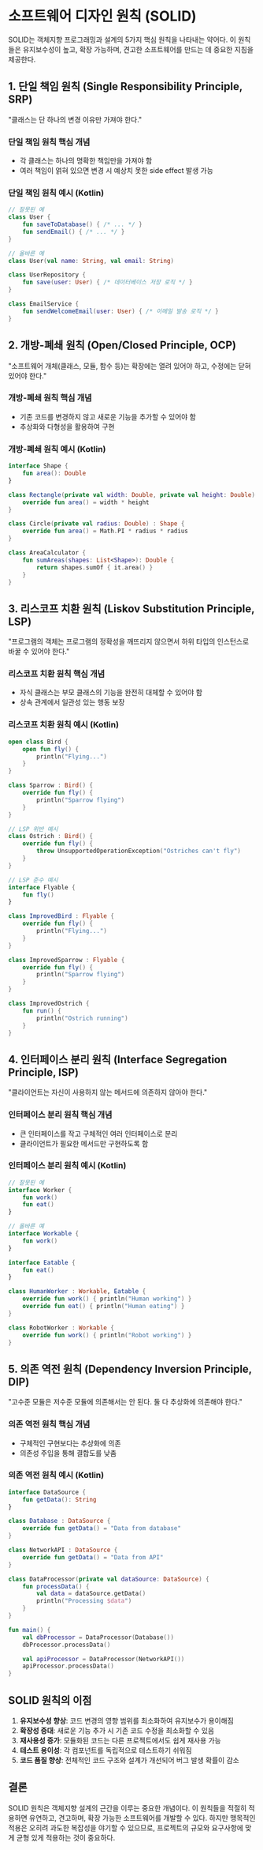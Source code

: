 # 소프트웨어 디자인 원칙 (SOLID)

SOLID는 객체지향 프로그래밍과 설계의 5가지 핵심 원칙을 나타내는 약어다. 이 원칙들은 유지보수성이 높고, 확장 가능하며, 견고한 소프트웨어를 만드는 데 중요한 지침을 제공한다.

## 1. 단일 책임 원칙 (Single Responsibility Principle, SRP)

"클래스는 단 하나의 변경 이유만 가져야 한다."

### 단일 책임 원칙 핵심 개념

- 각 클래스는 하나의 명확한 책임만을 가져야 함
- 여러 책임이 얽혀 있으면 변경 시 예상치 못한 side effect 발생 가능

### 단일 책임 원칙 예시 (Kotlin)

```kotlin
// 잘못된 예
class User {
    fun saveToDatabase() { /* ... */ }
    fun sendEmail() { /* ... */ }
}

// 올바른 예
class User(val name: String, val email: String)

class UserRepository {
    fun save(user: User) { /* 데이터베이스 저장 로직 */ }
}

class EmailService {
    fun sendWelcomeEmail(user: User) { /* 이메일 발송 로직 */ }
}
```

## 2. 개방-폐쇄 원칙 (Open/Closed Principle, OCP)

"소프트웨어 개체(클래스, 모듈, 함수 등)는 확장에는 열려 있어야 하고, 수정에는 닫혀 있어야 한다."

### 개방-폐쇄 원칙 핵심 개념

- 기존 코드를 변경하지 않고 새로운 기능을 추가할 수 있어야 함
- 추상화와 다형성을 활용하여 구현

### 개방-폐쇄 원칙 예시 (Kotlin)

```kotlin
interface Shape {
    fun area(): Double
}

class Rectangle(private val width: Double, private val height: Double) : Shape {
    override fun area() = width * height
}

class Circle(private val radius: Double) : Shape {
    override fun area() = Math.PI * radius * radius
}

class AreaCalculator {
    fun sumAreas(shapes: List<Shape>): Double {
        return shapes.sumOf { it.area() }
    }
}
```

## 3. 리스코프 치환 원칙 (Liskov Substitution Principle, LSP)

"프로그램의 객체는 프로그램의 정확성을 깨뜨리지 않으면서 하위 타입의 인스턴스로 바꿀 수 있어야 한다."

### 리스코프 치환 원칙 핵심 개념

- 자식 클래스는 부모 클래스의 기능을 완전히 대체할 수 있어야 함
- 상속 관계에서 일관성 있는 행동 보장

### 리스코프 치환 원칙 예시 (Kotlin)

```kotlin
open class Bird {
    open fun fly() {
        println("Flying...")
    }
}

class Sparrow : Bird() {
    override fun fly() {
        println("Sparrow flying")
    }
}

// LSP 위반 예시
class Ostrich : Bird() {
    override fun fly() {
        throw UnsupportedOperationException("Ostriches can't fly")
    }
}

// LSP 준수 예시
interface Flyable {
    fun fly()
}

class ImprovedBird : Flyable {
    override fun fly() {
        println("Flying...")
    }
}

class ImprovedSparrow : Flyable {
    override fun fly() {
        println("Sparrow flying")
    }
}

class ImprovedOstrich {
    fun run() {
        println("Ostrich running")
    }
}
```

## 4. 인터페이스 분리 원칙 (Interface Segregation Principle, ISP)

"클라이언트는 자신이 사용하지 않는 메서드에 의존하지 않아야 한다."

### 인터페이스 분리 원칙 핵심 개념

- 큰 인터페이스를 작고 구체적인 여러 인터페이스로 분리
- 클라이언트가 필요한 메서드만 구현하도록 함

### 인터페이스 분리 원칙 예시 (Kotlin)

```kotlin
// 잘못된 예
interface Worker {
    fun work()
    fun eat()
}

// 올바른 예
interface Workable {
    fun work()
}

interface Eatable {
    fun eat()
}

class HumanWorker : Workable, Eatable {
    override fun work() { println("Human working") }
    override fun eat() { println("Human eating") }
}

class RobotWorker : Workable {
    override fun work() { println("Robot working") }
}
```

## 5. 의존 역전 원칙 (Dependency Inversion Principle, DIP)

"고수준 모듈은 저수준 모듈에 의존해서는 안 된다. 둘 다 추상화에 의존해야 한다."

### 의존 역전 원칙 핵심 개념

- 구체적인 구현보다는 추상화에 의존
- 의존성 주입을 통해 결합도를 낮춤

### 의존 역전 원칙 예시 (Kotlin)

```kotlin
interface DataSource {
    fun getData(): String
}

class Database : DataSource {
    override fun getData() = "Data from database"
}

class NetworkAPI : DataSource {
    override fun getData() = "Data from API"
}

class DataProcessor(private val dataSource: DataSource) {
    fun processData() {
        val data = dataSource.getData()
        println("Processing $data")
    }
}

fun main() {
    val dbProcessor = DataProcessor(Database())
    dbProcessor.processData()

    val apiProcessor = DataProcessor(NetworkAPI())
    apiProcessor.processData()
}
```

## SOLID 원칙의 이점

1. **유지보수성 향상**: 코드 변경의 영향 범위를 최소화하여 유지보수가 용이해짐
2. **확장성 증대**: 새로운 기능 추가 시 기존 코드 수정을 최소화할 수 있음
3. **재사용성 증가**: 모듈화된 코드는 다른 프로젝트에서도 쉽게 재사용 가능
4. **테스트 용이성**: 각 컴포넌트를 독립적으로 테스트하기 쉬워짐
5. **코드 품질 향상**: 전체적인 코드 구조와 설계가 개선되어 버그 발생 확률이 감소

## 결론

SOLID 원칙은 객체지향 설계의 근간을 이루는 중요한 개념이다. 이 원칙들을 적절히 적용하면 유연하고, 견고하며, 확장 가능한 소프트웨어를 개발할 수 있다. 하지만 맹목적인 적용은 오히려 과도한 복잡성을 야기할 수 있으므로, 프로젝트의 규모와 요구사항에 맞게 균형 있게 적용하는 것이 중요하다.
